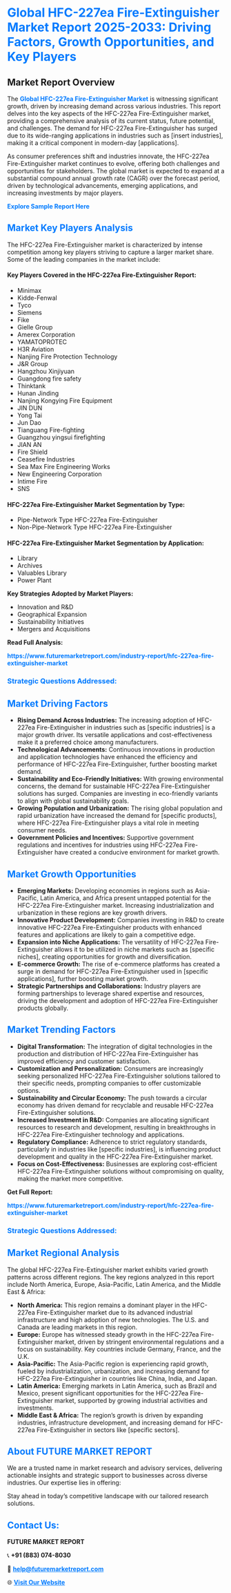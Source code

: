 <h1 style="color: #007BFF;">Global HFC-227ea Fire-Extinguisher Market Report 2025-2033: Driving Factors, Growth Opportunities, and Key Players</h1>

<section id="overview">
<h2>Market Report Overview</h2>
<p>The <a href="https://www.futuremarketreport.com/industry-report/hfc-227ea-fire-extinguisher-market" style="color: #007BFF; text-decoration: none;"><strong>Global HFC-227ea Fire-Extinguisher Market</strong></a> is witnessing significant growth, driven by increasing demand across various industries. This report delves into the key aspects of the HFC-227ea Fire-Extinguisher market, providing a comprehensive analysis of its current status, future potential, and challenges. The demand for HFC-227ea Fire-Extinguisher has surged due to its wide-ranging applications in industries such as [insert industries], making it a critical component in modern-day [applications].</p>
<p>As consumer preferences shift and industries innovate, the HFC-227ea Fire-Extinguisher market continues to evolve, offering both challenges and opportunities for stakeholders. The global market is expected to expand at a substantial compound annual growth rate (CAGR) over the forecast period, driven by technological advancements, emerging applications, and increasing investments by major players.</p>
</section>

<section id="overview">
<p><a href="https://www.futuremarketreport.com/request-sample/reportId=91388" style="color: #007BFF; text-decoration: none;"><strong>Explore Sample Report Here</strong></a></p>
</section>

<section id="key-players">
<h2 style="color: #007BFF;">Market Key Players Analysis</h2>
<p>The HFC-227ea Fire-Extinguisher market is characterized by intense competition among key players striving to capture a larger market share. Some of the leading companies in the market include:</p>
<h4>Key Players Covered in the HFC-227ea Fire-Extinguisher Report:</h4>
<ul><li>Minimax</li><li>Kidde-Fenwal</li><li>Tyco</li><li>Siemens</li><li>Fike</li><li>Gielle Group</li><li>Amerex Corporation</li><li>YAMATOPROTEC</li><li>H3R Aviation</li><li>Nanjing Fire Protection Technology</li><li>J&amp;R Group</li><li>Hangzhou Xinjiyuan</li><li>Guangdong fire safety</li><li>Thinktank</li><li>Hunan Jinding</li><li>Nanjing Kongying Fire Equipment</li><li>JIN DUN</li><li>Yong Tai</li><li>Jun Dao</li><li>Tianguang Fire-fighting</li><li>Guangzhou yingsui firefighting</li><li>JIAN AN</li><li>Fire Shield</li><li>Ceasefire Industries</li><li>Sea Max Fire Engineering Works</li><li>New Engineering Corporation</li><li>Intime Fire</li><li>SNS</li></ul>
<h4>HFC-227ea Fire-Extinguisher Market Segmentation by Type:</h4>
<ul><li>Pipe-Network Type HFC-227ea Fire-Extinguisher</li><li>Non-Pipe-Network Type HFC-227ea Fire-Extinguisher</li></ul>

<h4>HFC-227ea Fire-Extinguisher Market Segmentation by Application:</h4>
<ul><li>Library</li><li>Archives</li><li>Valuables Library</li><li>Power Plant</li></ul>
<p><strong>Key Strategies Adopted by Market Players:</strong></p>
<ul>
<li>Innovation and R&D</li>
<li>Geographical Expansion</li>
<li>Sustainability Initiatives</li>
<li>Mergers and Acquisitions</li>
</ul>
</section>

<section>
<p><strong>Read Full Analysis: </strong></p><a href="https://www.futuremarketreport.com/industry-report/hfc-227ea-fire-extinguisher-market" style="color: #007BFF; text-decoration: none;"><strong>https://www.futuremarketreport.com/industry-report/hfc-227ea-fire-extinguisher-market</strong></a>
<h3 style="color: #007BFF;">Strategic Questions Addressed:</h3>
</section>

<section id="driving-factors">
<h2 style="color: #007BFF;">Market Driving Factors</h2>
<ul>
<li><strong>Rising Demand Across Industries:</strong> The increasing adoption of HFC-227ea Fire-Extinguisher in industries such as [specific industries] is a major growth driver. Its versatile applications and cost-effectiveness make it a preferred choice among manufacturers.</li>
<li><strong>Technological Advancements:</strong> Continuous innovations in production and application technologies have enhanced the efficiency and performance of HFC-227ea Fire-Extinguisher, further boosting market demand.</li>
<li><strong>Sustainability and Eco-Friendly Initiatives:</strong> With growing environmental concerns, the demand for sustainable HFC-227ea Fire-Extinguisher solutions has surged. Companies are investing in eco-friendly variants to align with global sustainability goals.</li>
<li><strong>Growing Population and Urbanization:</strong> The rising global population and rapid urbanization have increased the demand for [specific products], where HFC-227ea Fire-Extinguisher plays a vital role in meeting consumer needs.</li>
<li><strong>Government Policies and Incentives:</strong> Supportive government regulations and incentives for industries using HFC-227ea Fire-Extinguisher have created a conducive environment for market growth.</li>
</ul>
</section>

<section id="growth-opportunities">
<h2 style="color: #007BFF;">Market Growth Opportunities</h2>
<ul>
<li><strong>Emerging Markets:</strong> Developing economies in regions such as Asia-Pacific, Latin America, and Africa present untapped potential for the HFC-227ea Fire-Extinguisher market. Increasing industrialization and urbanization in these regions are key growth drivers.</li>
<li><strong>Innovative Product Development:</strong> Companies investing in R&D to create innovative HFC-227ea Fire-Extinguisher products with enhanced features and applications are likely to gain a competitive edge.</li>
<li><strong>Expansion into Niche Applications:</strong> The versatility of HFC-227ea Fire-Extinguisher allows it to be utilized in niche markets such as [specific niches], creating opportunities for growth and diversification.</li>
<li><strong>E-commerce Growth:</strong> The rise of e-commerce platforms has created a surge in demand for HFC-227ea Fire-Extinguisher used in [specific applications], further boosting market growth.</li>
<li><strong>Strategic Partnerships and Collaborations:</strong> Industry players are forming partnerships to leverage shared expertise and resources, driving the development and adoption of HFC-227ea Fire-Extinguisher products globally.</li>
</ul>
</section>

<section id="trending-factors">
<h2 style="color: #007BFF;">Market Trending Factors</h2>
<ul>
<li><strong>Digital Transformation:</strong> The integration of digital technologies in the production and distribution of HFC-227ea Fire-Extinguisher has improved efficiency and customer satisfaction.</li>
<li><strong>Customization and Personalization:</strong> Consumers are increasingly seeking personalized HFC-227ea Fire-Extinguisher solutions tailored to their specific needs, prompting companies to offer customizable options.</li>
<li><strong>Sustainability and Circular Economy:</strong> The push towards a circular economy has driven demand for recyclable and reusable HFC-227ea Fire-Extinguisher solutions.</li>
<li><strong>Increased Investment in R&D:</strong> Companies are allocating significant resources to research and development, resulting in breakthroughs in HFC-227ea Fire-Extinguisher technology and applications.</li>
<li><strong>Regulatory Compliance:</strong> Adherence to strict regulatory standards, particularly in industries like [specific industries], is influencing product development and quality in the HFC-227ea Fire-Extinguisher market.</li>
<li><strong>Focus on Cost-Effectiveness:</strong> Businesses are exploring cost-efficient HFC-227ea Fire-Extinguisher solutions without compromising on quality, making the market more competitive.</li>
</ul>
</section>

<section>
<p><strong>Get Full Report: </strong></p><a href="https://www.futuremarketreport.com/industry-report/hfc-227ea-fire-extinguisher-market" style="color: #007BFF; text-decoration: none;"><strong>https://www.futuremarketreport.com/industry-report/hfc-227ea-fire-extinguisher-market</strong></a>
<h3 style="color: #007BFF;">Strategic Questions Addressed:</h3>
</section>


<section id="regional-analysis">
<h2 style="color: #007BFF;">Market Regional Analysis</h2>
<p>The global HFC-227ea Fire-Extinguisher market exhibits varied growth patterns across different regions. The key regions analyzed in this report include North America, Europe, Asia-Pacific, Latin America, and the Middle East & Africa:</p>
<ul>
<li><strong>North America:</strong> This region remains a dominant player in the HFC-227ea Fire-Extinguisher market due to its advanced industrial infrastructure and high adoption of new technologies. The U.S. and Canada are leading markets in this region.</li>
<li><strong>Europe:</strong> Europe has witnessed steady growth in the HFC-227ea Fire-Extinguisher market, driven by stringent environmental regulations and a focus on sustainability. Key countries include Germany, France, and the U.K.</li>
<li><strong>Asia-Pacific:</strong> The Asia-Pacific region is experiencing rapid growth, fueled by industrialization, urbanization, and increasing demand for HFC-227ea Fire-Extinguisher in countries like China, India, and Japan.</li>
<li><strong>Latin America:</strong> Emerging markets in Latin America, such as Brazil and Mexico, present significant opportunities for the HFC-227ea Fire-Extinguisher market, supported by growing industrial activities and investments.</li>
<li><strong>Middle East & Africa:</strong> The region’s growth is driven by expanding industries, infrastructure development, and increasing demand for HFC-227ea Fire-Extinguisher in sectors like [specific sectors].</li>
</ul>
</section>

<footer>
<h2 style="color: #007BFF;">About FUTURE MARKET REPORT</h2>
<p>We are a trusted name in market research and advisory services, delivering actionable insights and strategic support to businesses across diverse industries. Our expertise lies in offering:</p>

<p>Stay ahead in today’s competitive landscape with our tailored research solutions.</p>

<h2 style="color: #007BFF;">Contact Us:</h2>
<p><strong>FUTURE MARKET REPORT</strong></p>
<p>📞 <strong>+91 (883) 074-8030</strong></p>
<p>📧 <strong><a href="mailto:help@futuremarketreport.com" style="color: #007BFF;">help@futuremarketreport.com</a></strong></p>
<p>🌐 <strong><a href="https://www.futuremarketreport.com/" style="color: #007BFF;">Visit Our Website</a></strong></p>
</footer>